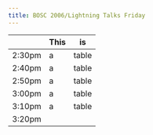 ```yaml
---
title: BOSC 2006/Lightning Talks Friday
---
```


|        | This | is    |
|--------|------|-------|
| 2:30pm | a    | table |
| 2:40pm | a    | table |
| 2:50pm | a    | table |
| 3:00pm | a    | table |
| 3:10pm | a    | table |
| 3:20pm |      |       |


